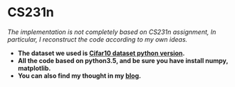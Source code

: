 # CS231n
*The implementation is not completely based on CS231n assignment, In particular, I reconstruct the code according to my own ideas.*

 - **The dataset we used is [Cifar10 dataset python version](http://www.cs.toronto.edu/~kriz/cifar.html).**
 - **All the code based on python3.5, and be sure you have install numpy, matplotlib.**
 - **You can also find my thought in my [blog](http://zzcoder.cn/).**